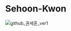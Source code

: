 # Sehoon-Kwon

![github_권세훈_ver1](https://user-images.githubusercontent.com/29723695/135609688-da7e3494-2a2d-48b0-b070-ee96f083d3b3.png)

